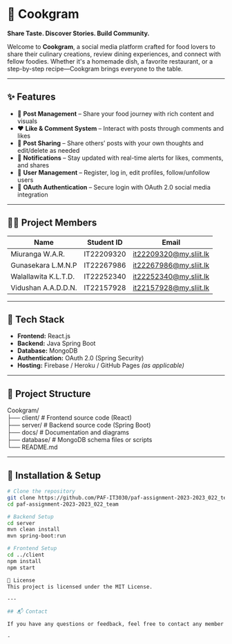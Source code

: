 # 🍳 Cookgram  
**Share Taste. Discover Stories. Build Community.**

Welcome to **Cookgram**, a social media platform crafted for food lovers to share their culinary creations, review dining experiences, and connect with fellow foodies. Whether it's a homemade dish, a favorite restaurant, or a step-by-step recipe—Cookgram brings everyone to the table.

---

## ✨ Features

- 📝 **Post Management** – Share your food journey with rich content and visuals  
- ❤️ **Like & Comment System** – Interact with posts through comments and likes  
- 🔁 **Post Sharing** – Share others’ posts with your own thoughts and edit/delete as needed  
- 🔔 **Notifications** – Stay updated with real-time alerts for likes, comments, and shares  
- 👤 **User Management** – Register, log in, edit profiles, follow/unfollow users  
- 🔐 **OAuth Authentication** – Secure login with OAuth 2.0 social media integration

---

## 🧑‍💻 Project Members

| Name                   | Student ID   | Email                            |
|------------------------|--------------|----------------------------------|
| Miuranga W.A.R.        | IT22209320   | [it22209320@my.sliit.lk](mailto:it22209320@my.sliit.lk) |
| Gunasekara L.M.N.P     | IT22267986   | [it22267986@my.sliit.lk](mailto:it22267986@my.sliit.lk) |
| Walallawita K.L.T.D.   | IT22252340   | [it22252340@my.sliit.lk](mailto:it22252340@my.sliit.lk) |
| Vidushan A.A.D.D.N.    | IT22157928   | [it22157928@my.sliit.lk](mailto:it22157928@my.sliit.lk) |

---

## 🚀 Tech Stack

- **Frontend:** React.js  
- **Backend:** Java Spring Boot  
- **Database:** MongoDB  
- **Authentication:** OAuth 2.0 (Spring Security)  
- **Hosting:** Firebase / Heroku / GitHub Pages *(as applicable)*

---

## 📁 Project Structure

Cookgram/  
├── client/             # Frontend source code (React)  
├── server/             # Backend source code (Spring Boot)  
├── docs/               # Documentation and diagrams  
├── database/           # MongoDB schema files or scripts  
└── README.md  

---

## 📌 Installation & Setup

```bash
# Clone the repository
git clone https://github.com/PAF-IT3030/paf-assignment-2023-2023_022_team.git
cd paf-assignment-2023-2023_022_team

# Backend Setup
cd server
mvn clean install
mvn spring-boot:run

# Frontend Setup
cd ../client
npm install
npm start

🤝 License
This project is licensed under the MIT License.

---

## 📬 Contact

If you have any questions or feedback, feel free to contact any member listed above.

-
